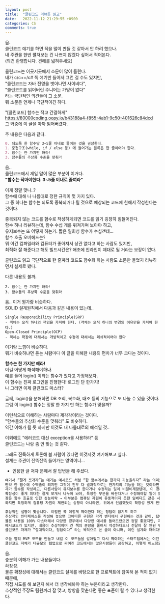 ```yaml
---
layout: post
title:  "클린코드 리뷰를 읽고"
date:   2022-11-12 21:29:55 +0900
categories: CS
comments: true
---
```

음.  
클린코드 얘기를 하면 적을 많이 만들 것 같아서 안 하려 했으나.  
내 주관을 한번 펼쳐보는 건 나쁘지 않겠다 싶어서 적어본다.  
(의견 환영합니다. 견해를 넓혀주세요)  

클린코드는 이곳저곳에서 소문이 많이 들린다.  
내가 c/c++/c# 쪽 얘기만 들어서 그런 걸 수도 있지만,  
"클린코드는 자바 진영을 벗어나면 사이비다",  
"클린코드를 읽어버린 주니어는 가망이 없다"  
라는 극단적인 의견들이 그 소문.  
뭐 소문은 언제나 극단적이긴 하다.  

"[클린코드] 함수는 작고 간결하게"  
<https://80000coding.oopy.io/b43188a4-f855-4ab1-9c50-401626c84dcd>  
그 와중에 이 글을 아까 읽어버렸다.  

주 내용은 다음과 같다.  
```md
0. 되도록 한 함수당 3~5줄 이내로 줄이는 것을 권장한다.  
1. 중첩구조(while, if / else 등) 에 들어가는 블록은 한 줄이어야 한다.  
2. 함수는 한 가지만 해라!  
3. 함수들의 추상화 수준을 맞춰라  
```  
음..  
클린코드에서 제일 말이 많은 부분이 이거다.  
**"함수는 작아야한다. 3~5줄 이내로 줄여라"**  

이게 정말 맞나..?  
함수에 대해 나 나름대로 정한 규칙이 몇 가지 있다.  
그 중 하나는 함수는 되도록 중복되거나 될 것으로 예상되는 코드에 한해서 작성한다는 것이다.  

중복되지 않는 코드를 함수로 작성하게되면 코드를 읽기 굉장히 힘들어진다.  
함수 하나 리뷰하는데, 함수 수십 개를 뒤져가며 보아야 하고,  
유지보수는 또 어떻게 하는가. 짧은 일회성 함수가 수십갠데...  
함수 호출 오버헤드는?  
뭐 이건 컴파일러와 컴퓨터가 좋아져서 상관 없다고 하는 사람도 있지만,  
최적화 잘 해준다고 해도 빌드시간은? 애초에 인라인이 제대로 될 거라는 보장이 없다.  

클린코드 읽고 극단적으로 한 줄짜리 코드도 함수화 하는 사람도 소문만 들었지 리뷰하면서 실제로 봤다.  

다른 내용도 볼까.  
```
2. 함수는 한 가지만 해라!  
3. 함수들의 추상화 수준을 맞춰라  
```  
음.. 이거 뭔가랑 비슷하다.  
SOLID 설계원칙에서 다음과 같은 내용이 있는데..  
```
Single Responsibility Principle(SRP)
- 객체는 오직 하나의 책임을 가져야 한다. (객체는 오직 하나의 변경의 이유만을 가져야 한다.)
Open-Closed Principle(OCP)
- 객체는 확장에 대해서는 개방적이고 수정에 대해서는 폐쇄적이어야 한다
```  
이거랑 느낌이 비슷하다.  
뭐가 비슷하냐면 듣는 사람마다 이 글을 이해한 내용의 편차가 너무 크다는 것이다.  

**함수는 한 가지만 해라!**  
이걸 어떻게 해석해야하나.  
예를 들어 login() 이라는 함수가 있다고 가정해보자.  
이 함수는 진짜 로그인을 진행한다! 로그인 단 한가지!  
나 그러면 이제 클린코드 마스터?  

글쎄, login()을 분해하면 DB 조회, 복호화, 대조 등의 기능으로 또 나눌 수 있을 것이다.  
그럼 이 login() 함수는 정말 한 가지 만 하는 함수가 맞을까?  

이런식으로 이해하는 사람마다 제각각이라는 것이다.  
"함수들의 추상화 수준을 맞춰라" 도 비슷하다.  
약간 이해가 될 듯 하지만 이것도 내 나름대로의 해석일 것..  

이외에도 "에러코드 대신 exception을 사용하라" 등  
클린코드는 나랑 좀 안 맞는 것 같다.  

그래도 진득하게 토론해 볼 사람이 있다면 이것저것 얘기해보고 싶다.  
설계는 주관이 잔뜩잔뜩 들어가는 영역이니...  

+ 인용한 글 저자 분께서 잘 답변을 해 주셨다.  
```md
여기서 “잘게 쪼개자”는 얘기는 예시코드 처럼 “한 함수에서는 한가지 기능을하자” 라는 의미로 쓰이고 있습니다. 분기 한개만 있거나 엄청 짧은 부분을 다 함수로 나누자는 의미는 아니었습니다.
만약 한 함수에 수백줄이 되지만 그것이 전부 다 결과적으로는 한가지의 기능을 하는 것이라면 그렇게 짜는게 좋을 수 도 있습니다. 하지만 이렇게 코드가 길어지는 경우 설계 자체가 잘못된 상황이 아닐까 싶습니다.
제가 함수를 작성하고, 다른사람이 유지보수를 한다거나 수정하는 일이 비일비재할텐데, 이 경우에 기능 하나를 고치기 위해서 어떤 함수인지 모르는 사람이 함수 하나에 대해 수백줄을 읽고 어떤기능을 하는지 파악한 후 함수를 수정하는것 자체가 유지보수성이 떨어지는것이 아닌가 싶습니다.
확장성이 좋게 최대한 잘게 쪼개서 나누어 놔야, 특정한 부분을 바꾼다거나 수정해야할 일이 있을때 딱 필요한 부분만 수정할 수 있기 때문에 나누어야 좋다는 의미라고 생각합니다.
잦은 함수 호출로 인한 성능하락 ⇒ 이부분은 컴퓨팅 자원이 유동적이지 못한 임베디드 같은 시스템에서는 1순위 인 곳에서는 맞는 말일것 같습니다.
하지만 특정하게 컴퓨팅 자원이 제한되는 상황이 아니라면, 위에서 언급했듯이 확장성 있게 만드는것이 대규모 시스템 입장에서는 경제적으로 효율적이며 기업에서 더 선호되는 방향일 것 같습니다.

추상적인 설명이 맞습니다. 이럴땐 꼭 이렇게 짜야한다 하는 정답이 없기도 하고
추상적인 인터페이스를 작성해 놓으면 그에따른 구현은 각각 벤더에서 구현하는 것과 같이, 답이 정해져 있는게 아니기 때문에 사람에따라 조직따라 그때그때 맞는 설계를 하도록 도움이 되기 위한 내용이라서 추상적일 수 밖에 없다고 생각합니다.
물론 내용을 100% 마스터해서 다양한 경우에서 다양한 예시를 들어드렸으면 정말 좋겠지만, 저도 정리를 해보고 “이런 맥락이구나” 하고 나중에 경험을 쌓으면 또 색다르게 느껴지지 않을까 싶습니다.
예시코드가 있지만, 내용이 추상적이며 긴 책의 분량을 줄여서 작성하다보니 전달이 잘 안된 부분도 있는것 같습니다.
클린코드 자체가 “절대적이다, 정답이다” 라는 목적으로 쓴 글이 아니며, 이런 설계와 패러다임 같은 것들이 어떤상황이냐에 따라 다르기때문에 정답이 없는것 같습니다.

오늘 빨리 MVP 코드를 만들고 내일 이 코드들을 갈아엎고 다시 짜야하는 스타트업에서는 이런 클린코드 원칙들이 필요없을 것이고, 한 함수에 수백줄 짜는게 때론 더 효율적일 수 있을 것같습니다.
클린코드 자체가 대규모의 협업으로 짜여진 코드에서는 많은사람들이 공감하고, 이렇게 어느정도 가이드라인을 주는것이 협업하는데 도움이되면서, 잘 되더라 하는 내용들을 모아놓았다고 생각합니다.
```  
음.  
충분히 이해가 가는 내용들이다.  
확장성.  
물론 확장성에 대해서는 클린코드 설계를 바탕으로 한 프로젝트에 참여해 본 적이 없기 때문에,  
직접 시도를 해 보던지 해서 더 생각해봐야 하는 부분이라고 생각한다.  
추상적인 주장도 팀원끼리 잘 맞고, 방향을 맞춘다면 좋은 표준이 될 수 있다고 생각한다.  